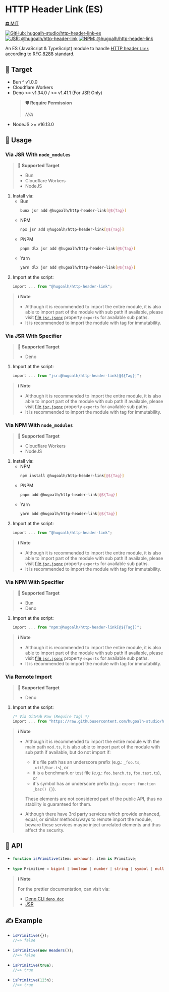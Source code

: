 # HTTP Header Link (ES)

[**⚖️** MIT](./LICENSE.md)

[![GitHub: hugoalh-studio/http-header-link-es](https://img.shields.io/github/v/release/hugoalh-studio/http-header-link-es?label=hugoalh-studio/http-header-link-es&labelColor=181717&logo=github&logoColor=ffffff&sort=semver&style=flat "GitHub: hugoalh-studio/http-header-link-es")](https://github.com/hugoalh-studio/http-header-link-es)
[![JSR: @hugoalh/http-header-link](https://img.shields.io/jsr/v/@hugoalh/http-header-link?label=JSR%20@hugoalh/http-header-link&labelColor=F7DF1E&logoColor=000000&style=flat "JSR: @hugoalh/http-header-link")](https://jsr.io/@hugoalh/http-header-link)
[![NPM: @hugoalh/http-header-link](https://img.shields.io/npm/v/@hugoalh/http-header-link?label=@hugoalh/http-header-link&labelColor=CB3837&logo=npm&logoColor=ffffff&style=flat "NPM: @hugoalh/http-header-link")](https://www.npmjs.com/package/@hugoalh/http-header-link)

An ES (JavaScript & TypeScript) module to handle [HTTP header `Link`](https://developer.mozilla.org/en-US/docs/Web/HTTP/Headers/Link) according to [RFC 8288](https://httpwg.org/specs/rfc8288.html#header) standard.

## 🎯 Target

- Bun ^ v1.0.0
- Cloudflare Workers
- Deno >= v1.34.0 / >= v1.41.1 (For JSR Only)
  > **🛡️ Require Permission**
  >
  > *N/A*
- NodeJS >= v16.13.0

## 🔰 Usage

### Via JSR With `node_modules`

> **🎯 Supported Target**
>
> - Bun
> - Cloudflare Workers
> - NodeJS

1. Install via:
    - Bun
      ```sh
      bunx jsr add @hugoalh/http-header-link[@${Tag}]
      ```
    - NPM
      ```sh
      npx jsr add @hugoalh/http-header-link[@${Tag}]
      ```
    - PNPM
      ```sh
      pnpm dlx jsr add @hugoalh/http-header-link[@${Tag}]
      ```
    - Yarn
      ```sh
      yarn dlx jsr add @hugoalh/http-header-link[@${Tag}]
      ```
2. Import at the script:
    ```ts
    import ... from "@hugoalh/http-header-link";
    ```

> **ℹ️ Note**
>
> - Although it is recommended to import the entire module, it is also able to import part of the module with sub path if available, please visit [file `jsr.jsonc`](./jsr.jsonc) property `exports` for available sub paths.
> - It is recommended to import the module with tag for immutability.

### Via JSR With Specifier

> **🎯 Supported Target**
>
> - Deno

1. Import at the script:
    ```ts
    import ... from "jsr:@hugoalh/http-header-link[@${Tag}]";
    ```

> **ℹ️ Note**
>
> - Although it is recommended to import the entire module, it is also able to import part of the module with sub path if available, please visit [file `jsr.jsonc`](./jsr.jsonc) property `exports` for available sub paths.
> - It is recommended to import the module with tag for immutability.

### Via NPM With `node_modules`

> **🎯 Supported Target**
>
> - Cloudflare Workers
> - NodeJS

1. Install via:
    - NPM
      ```sh
      npm install @hugoalh/http-header-link[@${Tag}]
      ```
    - PNPM
      ```sh
      pnpm add @hugoalh/http-header-link[@${Tag}]
      ```
    - Yarn
      ```sh
      yarn add @hugoalh/http-header-link[@${Tag}]
      ```
2. Import at the script:
    ```ts
    import ... from "@hugoalh/http-header-link";
    ```

> **ℹ️ Note**
>
> - Although it is recommended to import the entire module, it is also able to import part of the module with sub path if available, please visit [file `jsr.jsonc`](./jsr.jsonc) property `exports` for available sub paths.
> - It is recommended to import the module with tag for immutability.

### Via NPM With Specifier

> **🎯 Supported Target**
>
> - Bun
> - Deno

1. Import at the script:
    ```ts
    import ... from "npm:@hugoalh/http-header-link[@${Tag}]";
    ```

> **ℹ️ Note**
>
> - Although it is recommended to import the entire module, it is also able to import part of the module with sub path if available, please visit [file `jsr.jsonc`](./jsr.jsonc) property `exports` for available sub paths.
> - It is recommended to import the module with tag for immutability.

### Via Remote Import

> **🎯 Supported Target**
>
> - Deno

1. Import at the script:
    ```ts
    /* Via GitHub Raw (Require Tag) */
    import ... from "https://raw.githubusercontent.com/hugoalh-studio/http-header-link-es/${Tag}/mod.ts";
    ```

> **ℹ️ Note**
>
> - Although it is recommended to import the entire module with the main path `mod.ts`, it is also able to import part of the module with sub path if available, but do not import if:
>
>   - it's file path has an underscore prefix (e.g.: `_foo.ts`, `_util/bar.ts`), or
>   - it is a benchmark or test file (e.g.: `foo.bench.ts`, `foo.test.ts`), or
>   - it's symbol has an underscore prefix (e.g.: `export function _baz() {}`).
>
>   These elements are not considered part of the public API, thus no stability is guaranteed for them.
> - Although there have 3rd party services which provide enhanced, equal, or similar methods/ways to remote import the module, beware these services maybe inject unrelated elements and thus affect the security.

## 🧩 API

- ```ts
  function isPrimitive(item: unknown): item is Primitive;
  ```
- ```ts
  type Primitive = bigint | boolean | number | string | symbol | null | undefined;
  ```

> **ℹ️ Note**
>
> For the prettier documentation, can visit via:
>
> - [Deno CLI `deno doc`](https://deno.land/manual/tools/documentation_generator)
> - [JSR](https://jsr.io/@hugoalh/http-header-link)

## ✍️ Example

- ```ts
  isPrimitive({});
  //=> false
  ```
- ```ts
  isPrimitive(new Headers());
  //=> false
  ```
- ```ts
  isPrimitive(true);
  //=> true
  ```
- ```ts
  isPrimitive(123n);
  //=> true
  ```
